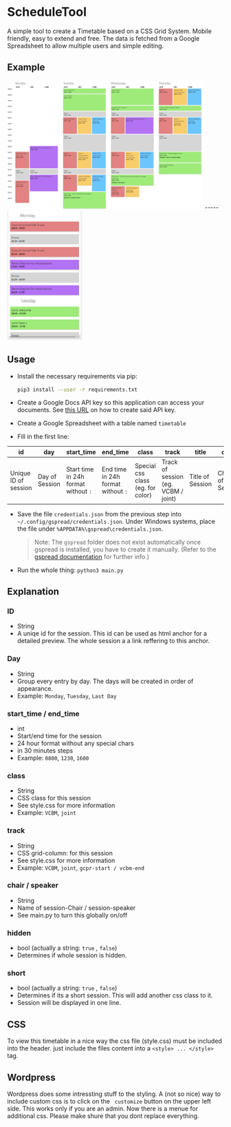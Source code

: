 # ScheduleTool
A simple tool to create a Timetable based on a CSS Grid System. Mobile friendly, easy to extend and free.
The data is fetched from a Google Spreadsheet to allow multiple users and simple editing.
## Example
<img src="example.png" height=300></img> -----  <img src="example_mobile.png" height=300></img>
## Usage 
- Install the necessary requirements via pip:
    ```bash
    pip3 install --user -r requirements.txt
    ```

- Create a Google Docs API key so this application can access your documents. 
See [this URL](https://developers.google.com/sheets/api/quickstart/python) on how to create said API key.

- Create a Google Spreadsheet with a table named `timetable`
- Fill in the first line:


| id                   | day            | start_time                           | end_time                           | class                             | track                               | title            | chair            | speaker            | hidden              | short              |
| -------------------- | -------------- | ------------------------------------ | ---------------------------------- | --------------------------------- | ----------------------------------- | ---------------- | ---------------- | ------------------ | ------------------- | ------------------ |
| Unique ID of session | Day of Session | Start time in 24h format without `:` | End time in 24h format without `:` | Special css class (eg. for color) | Track of session (eg. VCBM / joint) | Title of Session | Chair of Session | Speaker of Session | hidden (true/false) | short (true/false) |											
- Save the file `credentials.json` from the previous step into `~/.config/gspread/credentials.json`. Under Windows systems, place the file under `%APPDATA%\gspread\credentials.json`.
    > Note: The `gspread` folder does not exist automatically once gspread is installed, you have to create it manually.
(Refer to the [gspread documentation](https://gspread.readthedocs.io/en/latest/) for further info.)

- Run the whole thing: `python3 main.py`

## Explanation
### ID
- String
- A uniqe id for the session. This id can be used as html anchor for a detailed preview. The whole session a a link reffering to this anchor.
### Day
- String
- Group every entry by day. The days will be created in order of appearance.
- Example: `Monday`,  `Tuesday`, `Last Day`

### start_time / end_time
- int
- Start/end time for the session
- 24 hour format without any special chars
- in 30 minutes steps
- Example: `0800`, `1230`, `1600`

### class
- String
- CSS class for this session
- See style.css for more information
- Example: `VCBM`, `joint`

### track
- String
- CSS grid-column: for this session
- See style.css for more information
- Example: `VCBM`, `joint`, `gcpr-start / vcbm-end`

### chair / speaker
- String
- Name of session-Chair / session-speaker
- See main.py to turn this globally on/off

### hidden
- bool (actually a string: `true` , `false`)
- Determines if whole session is hidden.

### short
- bool (actually a string: `true` , `false`)
- Determines if its a short session. This will add another css class to it.
- Session will be displayed in one line.

## CSS
To view this timetable in a nice way the css file (style.css) must be included into the header.
just include the files content into a `<style> ... </style>` tag.

## Wordpress
Wordpress does some intressting stuff to the styling.
A (not so nice) way to include custom css is to click on the ` customize` button on the upper left side. This works only if you are an admin. Now there is a menue for additional css. Please make shure that you dont replace everything.

